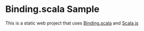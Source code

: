 # Binding.scala Sample

This is a static web project that uses [Binding.scala](https://github.com/ThoughtWorksInc/Binding.scala) and [Scala.js](http://www.scala-js.org/)